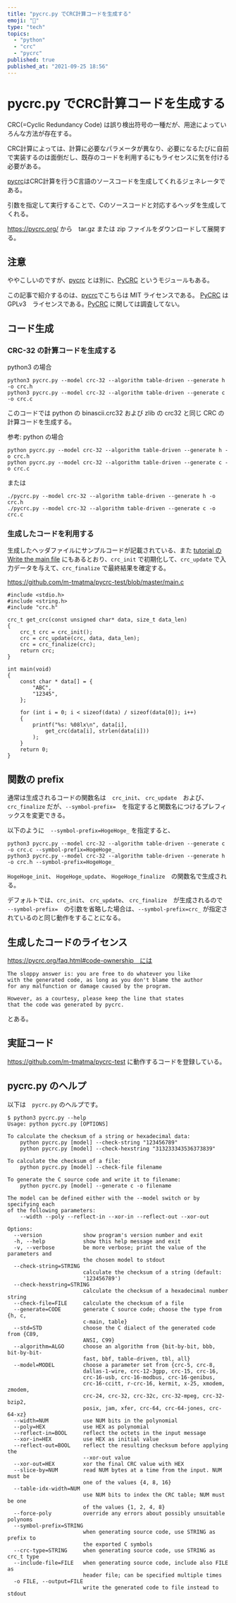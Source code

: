 ```yaml
---
title: "pycrc.py でCRC計算コードを生成する"
emoji: "📑"
type: "tech"
topics:
  - "python"
  - "crc"
  - "pycrc"
published: true
published_at: "2021-09-25 18:56"
---
```


# pycrc.py でCRC計算コードを生成する

CRC(=Cyclic Redundancy Code) は誤り検出符号の一種だが、用途によっていろんな方法が存在する。

CRC計算によっては、計算に必要なパラメータが異なり、必要になるたびに自前で実装するのは面倒だし、既存のコードを利用するにもライセンスに気を付ける必要がある。

[pycrc](https://pycrc.org/)はCRC計算を行うC言語のソースコードを生成してくれるジェネレータである。

引数を指定して実行することで、Cのソースコードと対応するヘッダを生成してくれる。

https://pycrc.org/ から　tar.gz または zip ファイルをダウンロードして展開する。

## 注意

ややこしいのですが、[pycrc](https://pycrc.org/) とは別に、[PyCRC](https://pycrc.readthedocs.io/en/latest/readme.html) というモジュールもある。

この記事で紹介するのは、[pycrc](https://pycrc.org/)でこちらは MIT ライセンスである。
[PyCRC](https://pycrc.readthedocs.io/en/latest/readme.html) は　GPLv3　ライセンスである。[PyCRC](https://pycrc.readthedocs.io/en/latest/readme.html) に関しては調査してない。

## コード生成

### CRC-32 の計算コードを生成する

python3 の場合

```
python3 pycrc.py --model crc-32 --algorithm table-driven --generate h -o crc.h
python3 pycrc.py --model crc-32 --algorithm table-driven --generate c -o crc.c
```

このコードでは python の binascii.crc32 および zlib の crc32 と同じ CRC の計算コードを生成する。


参考: python の場合

```
python pycrc.py --model crc-32 --algorithm table-driven --generate h -o crc.h
python pycrc.py --model crc-32 --algorithm table-driven --generate c -o crc.c
```

または

```
./pycrc.py --model crc-32 --algorithm table-driven --generate h -o crc.h
./pycrc.py --model crc-32 --algorithm table-driven --generate c -o crc.c
```

### 生成したコードを利用する

生成したヘッダファイルにサンプルコードが記載されている、また [tutorial の Write the main file](https://pycrc.org/tutorial.html#main) にもあるとおり、`crc_init` で初期化して、`crc_update` で入力データを与えて、`crc_finalize` で最終結果を確定する。

https://github.com/m-tmatma/pycrc-test/blob/master/main.c

```
#include <stdio.h>
#include <string.h>
#include "crc.h"

crc_t get_crc(const unsigned char* data, size_t data_len)
{
    crc_t crc = crc_init();
    crc = crc_update(crc, data, data_len);
    crc = crc_finalize(crc);
    return crc;
}

int main(void)
{
    const char * data[] = {
        "ABC",
        "12345",
    };

    for (int i = 0; i < sizeof(data) / sizeof(data[0]); i++)
    {
        printf("%s: %08lx\n", data[i],
            get_crc(data[i], strlen(data[i]))
        );
    }
    return 0;
}
```

## 関数の prefix

通常は生成されるコードの関数名は　`crc_init`、 `crc_update`　および、`crc_finalize` だが、`--symbol-prefix=`　を指定すると関数名につけるプレフィックスを変更できる。

以下のように　`--symbol-prefix=HogeHoge_` を指定すると、

```
python3 pycrc.py --model crc-32 --algorithm table-driven --generate c -o crc.c --symbol-prefix=HogeHoge_
python3 pycrc.py --model crc-32 --algorithm table-driven --generate h -o crc.h --symbol-prefix=HogeHoge_
```

`HogeHoge_init`、 `HogeHoge_update`、 `HogeHoge_finalize`　の関数名で生成される。

デフォルトでは、`crc_init`、 `crc_update`、 `crc_finalize`　が生成されるので　`--symbol-prefix=`　の引数を省略した場合は、`--symbol-prefix=crc_` が指定されているのと同じ動作をすることになる。

## 生成したコードのライセンス

https://pycrc.org/faq.html#code-ownership　には

````
The sloppy answer is: you are free to do whatever you like
with the generated code, as long as you don't blame the author
for any malfunction or damage caused by the program.

However, as a courtesy, please keep the line that states
that the code was generated by pycrc.
````

とある。

## 実証コード

https://github.com/m-tmatma/pycrc-test
に動作するコードを登録している。

## pycrc.py のヘルプ

以下は　`pycrc.py` のヘルプです。

```
$ python3 pycrc.py --help
Usage: python pycrc.py [OPTIONS]

To calculate the checksum of a string or hexadecimal data:
    python pycrc.py [model] --check-string "123456789"
    python pycrc.py [model] --check-hexstring "313233343536373839"

To calculate the checksum of a file:
    python pycrc.py [model] --check-file filename

To generate the C source code and write it to filename:
    python pycrc.py [model] --generate c -o filename

The model can be defined either with the --model switch or by specifying each
of the following parameters:
    --width --poly --reflect-in --xor-in --reflect-out --xor-out

Options:
  --version             show program's version number and exit
  -h, --help            show this help message and exit
  -v, --verbose         be more verbose; print the value of the parameters and
                        the chosen model to stdout
  --check-string=STRING
                        calculate the checksum of a string (default:
                        '123456789')
  --check-hexstring=STRING
                        calculate the checksum of a hexadecimal number string
  --check-file=FILE     calculate the checksum of a file
  --generate=CODE       generate C source code; choose the type from {h, c,
                        c-main, table}
  --std=STD             choose the C dialect of the generated code from {C89,
                        ANSI, C99}
  --algorithm=ALGO      choose an algorithm from {bit-by-bit, bbb, bit-by-bit-
                        fast, bbf, table-driven, tbl, all}
  --model=MODEL         choose a parameter set from {crc-5, crc-8,
                        dallas-1-wire, crc-12-3gpp, crc-15, crc-16,
                        crc-16-usb, crc-16-modbus, crc-16-genibus,
                        crc-16-ccitt, r-crc-16, kermit, x-25, xmodem, zmodem,
                        crc-24, crc-32, crc-32c, crc-32-mpeg, crc-32-bzip2,
                        posix, jam, xfer, crc-64, crc-64-jones, crc-64-xz}
  --width=NUM           use NUM bits in the polynomial
  --poly=HEX            use HEX as polynomial
  --reflect-in=BOOL     reflect the octets in the input message
  --xor-in=HEX          use HEX as initial value
  --reflect-out=BOOL    reflect the resulting checksum before applying the
                        --xor-out value
  --xor-out=HEX         xor the final CRC value with HEX
  --slice-by=NUM        read NUM bytes at a time from the input. NUM must be
                        one of the values {4, 8, 16}
  --table-idx-width=NUM
                        use NUM bits to index the CRC table; NUM must be one
                        of the values {1, 2, 4, 8}
  --force-poly          override any errors about possibly unsuitable polynoms
  --symbol-prefix=STRING
                        when generating source code, use STRING as prefix to
                        the exported C symbols
  --crc-type=STRING     when generating source code, use STRING as crc_t type
  --include-file=FILE   when generating source code, include also FILE as
                        header file; can be specified multiple times
  -o FILE, --output=FILE
                        write the generated code to file instead to stdout
```






